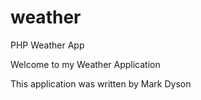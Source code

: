 # weather
PHP Weather App

Welcome to my Weather Application

This application was written by Mark Dyson
